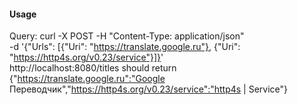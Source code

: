 #### Usage
Query: curl -X POST -H "Content-Type: application/json" \
       -d '{"Urls": [{"Uri": "https://translate.google.ru"}, {"Uri": "https://http4s.org/v0.23/service"}]}' \
       http://localhost:8080/titles
should return
       {"https://translate.google.ru":"Google Переводчик","https://http4s.org/v0.23/service":"http4s | Service"}
